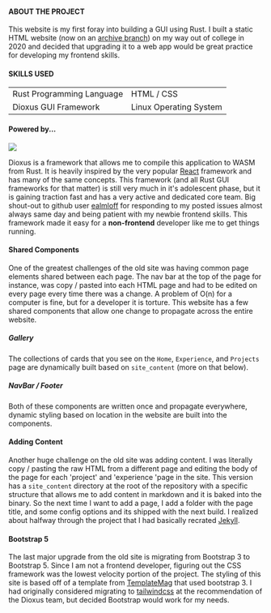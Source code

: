 
#### ABOUT THE PROJECT

This website is my first foray into building a GUI using Rust. I built a static HTML website (now on an [archive branch](https://github.com/baxterjo/baxterjo.github.io/tree/archive/old-site)) on my way out of college in 2020 and decided that upgrading it to a web app would be great practice for developing my frontend skills.

#### SKILLS USED

|   |  |
|---|---|
|Rust Programming Language| HTML / CSS|
| Dioxus GUI Framework | Linux Operating System |

#### Powered by...

![](/img/software_projects/web_site/dioxus.png)

Dioxus is a framework that allows me to compile this application to WASM from Rust. It is heavily inspired by the very popular [React](https://react.dev/) framework and has many of the same concepts. This framework (and all Rust GUI frameworks for that matter) is still very much in it's adolescent phase, but it is gaining traction fast and has a very active and dedicated core team. Big shout-out to github user [ealmloff](https://github.com/ealmloff) for responding to my posted issues almost always same day and being patient with my newbie frontend skills. This framework made it easy for a **non-frontend** developer like me to get things running.

#### Shared Components

One of the greatest challenges of the old site was having common page elements shared between each page. The nav bar at the top of the page for instance, was copy / pasted into each HTML page and had to be edited on every page every time there was a change. A problem of O(n) for a computer is fine, but for a developer it is torture. This website has a few shared components that allow one change to propagate across the entire website.

##### Gallery

The collections of cards that you see on the `Home`, `Experience`, and `Projects` page are dynamically built based on `site_content` (more on that below).

##### NavBar / Footer

Both of these components are written once and propagate everywhere, dynamic styling based on location in the website are built into the components.

#### Adding Content

Another huge challenge on the old site was adding content. I was literally copy / pasting the raw HTML from a different page and editing the body of the page for each 'project' and 'experience 'page in the site. This version has a `site_content` directory at the root of the repository with a specific structure that allows me to add content in markdown and it is baked into the binary. So the next time I want to add a page, I add a folder with the page title, and some config options and its shipped with the next build. I realized about halfway through the project that I had basically recrated [Jekyll](https://jekyllrb.com/).

#### Bootstrap 5

The last major upgrade from the old site is migrating from Bootstrap 3 to Bootstrap 5. Since I am not a frontend developer, figuring out the CSS framework was the lowest velocity portion of the project. The styling of this site is based off of a template from [TemplateMag](https://templatemag.com/) that used bootstrap 3. I had originally considered migrating to [tailwindcss](https://tailwindcss.com/) at the recommendation of the Dioxus team, but decided Bootstrap would work for my needs.